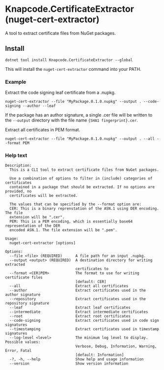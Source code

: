 # Knapcode.CertificateExtractor (nuget-cert-extractor)

A tool to extract certificate files from NuGet packages.

## Install

```console
dotnet tool install Knapcode.CertificateExtractor --global
```

This will install the `nuget-cert-extractor` command into your PATH.

### Example

Extract the code signing leaf certificate from a .nupkg.

```console
nuget-cert-extractor --file "MyPackage.0.1.0.nupkg" --output . --code-signing --author --leaf
```

If the package has an author signature, a single .cer file will be written to the `--output` directory with the file name `{SHA1 fingerprint}.cer`.

Extract all certificates in PEM format.

```console
nuget-cert-extractor --file "MyPackage.0.1.0.nupkg" --output . --all --format PEM
```

### Help text

```plaintext
Description:
  This is a CLI tool to extract certificate files from NuGet packages.

  Use a combination of options to filter in (include) categories of certificates
  contained in a package that should be extracted. If no options are provided, no
  certificates will be extracted.

  The values that can be specified by the --format option are:
  CER: This is a binary reprenstation of the ASN.1 using DER encoding. The file
  extension will be ".cer".
  PEM: This is a PEM encoding, which is essentially base64 representation of the DER
  encoded ASN.1. The file extension will be ".pem".

Usage:
  nuget-cert-extractor [options]

Options:
  --file <file> (REQUIRED)      A file path for an input .nupkg.
  --output <output> (REQUIRED)  A destination directory for writing extracted
                                certificates to
  --format <CER|PEM>            The format to use for writing certificate files
                                [default: CER]
  --all                         Extract all certificates
  --author                      Extract certificates used in the author signature
  --repository                  Extract certificates used in the repository signature
  --leaf                        Extract leaf certificates
  --intermediate                Extract intermediate certificates
  --root                        Extract root certificates
  --code-signing                Extract certificates used in code sign signatures
  --timestamping                Extract certificates used in timestamp signatures
  --log-level <level>           The minimum log level to display. Possible values:
                                Verbose, Debug, Information, Warning, Error, Fatal
                                [default: Information]
  -?, -h, --help                Show help and usage information
  --version                     Show version information
```
